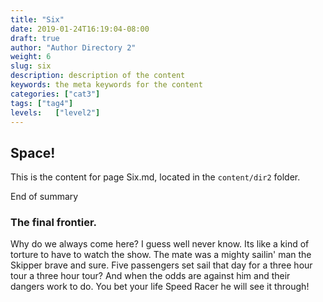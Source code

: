 ```yaml
---
title: "Six"
date: 2019-01-24T16:19:04-08:00
draft: true
author: "Author Directory 2"
weight: 6
slug: six
description: description of the content
keywords: the meta keywords for the content
categories: ["cat3"]
tags: ["tag4"]
levels:   ["level2"]
---
```


## Space!
This is the content for page Six.md, located in the `content/dir2` folder.

End of summary
<!-- more -->

### The final frontier.
Why do we always come here? I guess well never know. Its like a kind of torture to have to watch the show. The mate was a mighty sailin' man the Skipper brave and sure. Five passengers set sail that day for a three hour tour a three hour tour? And when the odds are against him and their dangers work to do. You bet your life Speed Racer he will see it through!